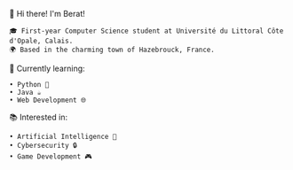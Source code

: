 👋 Hi there! I'm Berat!

    🎓 First-year Computer Science student at Université du Littoral Côte d'Opale, Calais.
    🌍 Based in the charming town of Hazebrouck, France.

🌟 Currently learning:

    • Python 🐍
    • Java ☕
    • Web Development 🌐

📚 Interested in:

    • Artificial Intelligence 🤖
    • Cybersecurity 🔒
    • Game Development 🎮